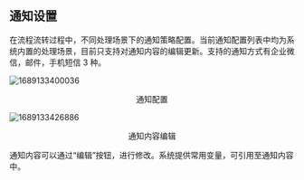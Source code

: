 ## 通知设置

在流程流转过程中，不同处理场景下的通知策略配置。当前通知配置列表中均为系统内置的处理场景，目前只支持对通知内容的编辑更新。支持的通知方式有企业微信，邮件，手机短信 3 种。

![1689133400036](image/project-notifications/1689133400036.png)

<center>通知配置</center>

![1689133426886](image/project-notifications/1689133426886.png)

<center>通知内容编辑</center>

通知内容可以通过“编辑”按钮，进行修改。系统提供常用变量，可引用至通知内容中。
